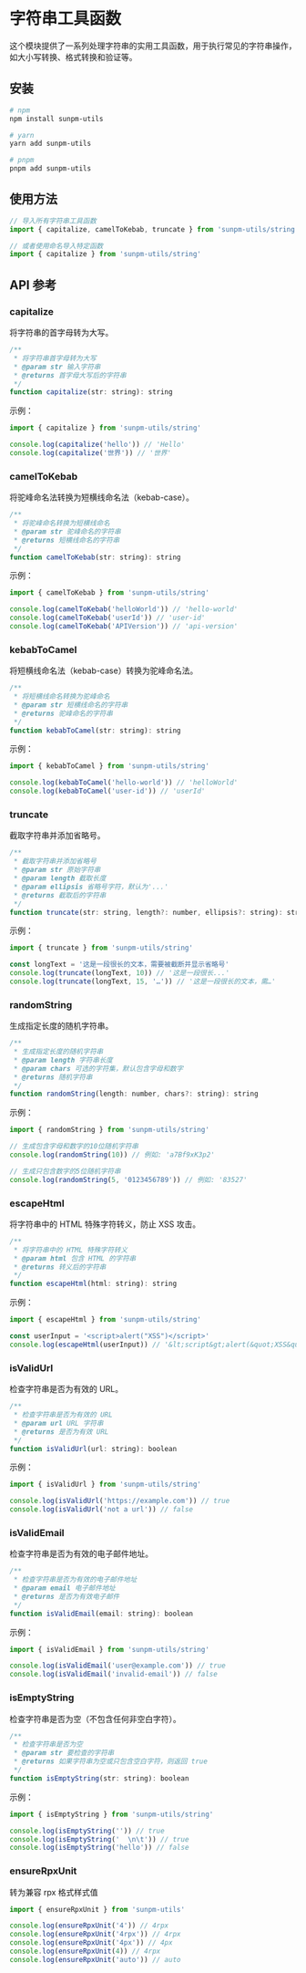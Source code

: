 # 字符串工具函数

这个模块提供了一系列处理字符串的实用工具函数，用于执行常见的字符串操作，如大小写转换、格式转换和验证等。

## 安装

```bash
# npm
npm install sunpm-utils

# yarn
yarn add sunpm-utils

# pnpm
pnpm add sunpm-utils
```

## 使用方法

```js
// 导入所有字符串工具函数
import { capitalize, camelToKebab, truncate } from 'sunpm-utils/string'

// 或者使用命名导入特定函数
import { capitalize } from 'sunpm-utils/string'
```

## API 参考

### capitalize

将字符串的首字母转为大写。

```js
/**
 * 将字符串首字母转为大写
 * @param str 输入字符串
 * @returns 首字母大写后的字符串
 */
function capitalize(str: string): string
```

示例：

```js
import { capitalize } from 'sunpm-utils/string'

console.log(capitalize('hello')) // 'Hello'
console.log(capitalize('世界')) // '世界'
```

### camelToKebab

将驼峰命名法转换为短横线命名法（kebab-case）。

```js
/**
 * 将驼峰命名转换为短横线命名
 * @param str 驼峰命名的字符串
 * @returns 短横线命名的字符串
 */
function camelToKebab(str: string): string
```

示例：

```js
import { camelToKebab } from 'sunpm-utils/string'

console.log(camelToKebab('helloWorld')) // 'hello-world'
console.log(camelToKebab('userId')) // 'user-id'
console.log(camelToKebab('APIVersion')) // 'api-version'
```

### kebabToCamel

将短横线命名法（kebab-case）转换为驼峰命名法。

```js
/**
 * 将短横线命名转换为驼峰命名
 * @param str 短横线命名的字符串
 * @returns 驼峰命名的字符串
 */
function kebabToCamel(str: string): string
```

示例：

```js
import { kebabToCamel } from 'sunpm-utils/string'

console.log(kebabToCamel('hello-world')) // 'helloWorld'
console.log(kebabToCamel('user-id')) // 'userId'
```

### truncate

截取字符串并添加省略号。

```js
/**
 * 截取字符串并添加省略号
 * @param str 原始字符串
 * @param length 截取长度
 * @param ellipsis 省略号字符，默认为'...'
 * @returns 截取后的字符串
 */
function truncate(str: string, length?: number, ellipsis?: string): string
```

示例：

```js
import { truncate } from 'sunpm-utils/string'

const longText = '这是一段很长的文本，需要被截断并显示省略号'
console.log(truncate(longText, 10)) // '这是一段很长...'
console.log(truncate(longText, 15, '…')) // '这是一段很长的文本，需…'
```

### randomString

生成指定长度的随机字符串。

```js
/**
 * 生成指定长度的随机字符串
 * @param length 字符串长度
 * @param chars 可选的字符集，默认包含字母和数字
 * @returns 随机字符串
 */
function randomString(length: number, chars?: string): string
```

示例：

```js
import { randomString } from 'sunpm-utils/string'

// 生成包含字母和数字的10位随机字符串
console.log(randomString(10)) // 例如: 'a7Bf9xK3p2'

// 生成只包含数字的5位随机字符串
console.log(randomString(5, '0123456789')) // 例如: '83527'
```

### escapeHtml

将字符串中的 HTML 特殊字符转义，防止 XSS 攻击。

```js
/**
 * 将字符串中的 HTML 特殊字符转义
 * @param html 包含 HTML 的字符串
 * @returns 转义后的字符串
 */
function escapeHtml(html: string): string
```

示例：

```js
import { escapeHtml } from 'sunpm-utils/string'

const userInput = '<script>alert("XSS")</script>'
console.log(escapeHtml(userInput)) // '&lt;script&gt;alert(&quot;XSS&quot;)&lt;/script&gt;'
```

### isValidUrl

检查字符串是否为有效的 URL。

```js
/**
 * 检查字符串是否为有效的 URL
 * @param url URL 字符串
 * @returns 是否为有效 URL
 */
function isValidUrl(url: string): boolean
```

示例：

```js
import { isValidUrl } from 'sunpm-utils/string'

console.log(isValidUrl('https://example.com')) // true
console.log(isValidUrl('not a url')) // false
```

### isValidEmail

检查字符串是否为有效的电子邮件地址。

```js
/**
 * 检查字符串是否为有效的电子邮件地址
 * @param email 电子邮件地址
 * @returns 是否为有效电子邮件
 */
function isValidEmail(email: string): boolean
```

示例：

```js
import { isValidEmail } from 'sunpm-utils/string'

console.log(isValidEmail('user@example.com')) // true
console.log(isValidEmail('invalid-email')) // false
```

### isEmptyString

检查字符串是否为空（不包含任何非空白字符）。

```js
/**
 * 检查字符串是否为空
 * @param str 要检查的字符串
 * @returns 如果字符串为空或只包含空白字符，则返回 true
 */
function isEmptyString(str: string): boolean
```

示例：

```js
import { isEmptyString } from 'sunpm-utils/string'

console.log(isEmptyString('')) // true
console.log(isEmptyString('  \n\t')) // true
console.log(isEmptyString('hello')) // false
```

### ensureRpxUnit

转为兼容 rpx 格式样式值


```js
import { ensureRpxUnit } from 'sunpm-utils'

console.log(ensureRpxUnit('4')) // 4rpx
console.log(ensureRpxUnit('4rpx')) // 4rpx
console.log(ensureRpxUnit('4px')) // 4px
console.log(ensureRpxUnit(4)) // 4rpx
console.log(ensureRpxUnit('auto')) // auto
```
